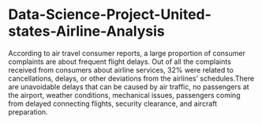 # Data-Science-Project-United-states-Airline-Analysis

According to air travel consumer reports, a large proportion of consumer complaints are about frequent flight delays. Out of all the complaints received from consumers about airline services, 32% were related to cancellations, delays, or other deviations from the airlines’ schedules.There are unavoidable delays that can be caused by air traffic, no passengers at the airport, weather conditions, mechanical issues, passengers coming from delayed connecting flights, security clearance, and aircraft preparation.


